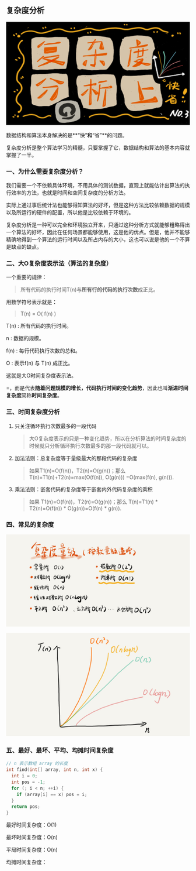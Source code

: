 

## 复杂度分析



![image-20181007103533172](./assets/image-20181007103533172.png)



数据结构和算法本身解决的是**“快”**和**“省”**的问题。

复杂度分析是整个算法学习的精髓，只要掌握了它，数据结构和算法的基本内容就掌握了一半。

### 一、为什么需要复杂度分析？

我们需要一个不依赖具体环境，不用具体的测试数据，直观上就能估计出算法的执行效率的方法，也就是时间和空间复杂度的分析方法。

实际上通过事后统计法也能够得知算法的好坏，但是这种方法比较依赖数据的规模以及所运行的硬件的配置，所以他是比较依赖于环境的。

复杂度分析是一种可以完全和环境独立开来，只通过这种分析方式就能够粗略得出一个算法的好坏，因此在任何场景都能够使用，这是他的优点。但是，他并不能够精确地得到一个算法的运行时间以及所占内存的大小，这也可以说是他的一个不算是缺点的缺点。



### 二、大O复杂度表示法（算法的复杂度）

一个重要的规律：

> 所有代码的执行时间T(n)与**所有行的代码的执行次数**成正比。

用数学符号表示就是：

> T(n) = O( f(n) )

T(n) : 所有代码的执行时间。

n : 数据的规模。

f(n) : 每行代码执行次数的总和。

O : 表示f(n) 与 T(n) 成正比。

这就是大O时间复杂度表示法。

=，而是代表**随着问题规模的增长，代码执行时间的变化趋势**，因此也叫**渐进时间复杂度**简称**时间复杂度**。



### 三、时间复杂度分析

1. 只关注循环执行次数最多的一段代码

   >  大O复杂度表示的只是一种变化趋势，所以在分析算法的时间复杂度的时候就只分析循环执行次数最多的那一段代码就可以。

2. 加法法则：总复杂度等于量级最大的那段代码的复杂度

   >  如果T1(n)=O(f(n))，T2(n)=O(g(n))；那么 T(n)=T1(n)+T2(n)=max(O(f(n)), O(g(n))) =O(max(f(n), g(n))).

3. 乘法法则：嵌套代码的复杂度等于嵌套内外代码复杂度的乘积

   > 如果 T1(n)=O(f(n))，T2(n)=O(g(n))；那么 T(n)=T1(n) * T2(n)=O(f(n)) * O(g(n))=O(f(n) * g(n)).



### 四、常见的复杂度

![3723793cc5c810e9d5b06bc95325bf0a](./assets/3723793cc5c810e9d5b06bc95325bf0a.jpg)

![497a3f120b7debee07dc0d03984faf04](./assets/497a3f120b7debee07dc0d03984faf04.jpg)

### 五、最好、最坏、平均、均摊时间复杂度

```c
// n 表示数组 array 的长度
int find(int[] array, int n, int x) {
  int i = 0;
  int pos = -1;
  for (; i < n; ++i) {
    if (array[i] == x) pos = i;
  }
  return pos;
}
```

最好时间复杂度：O(1)

最坏时间复杂度：O(n)

平局时间复杂度：O(n)

均摊时间复杂度：

